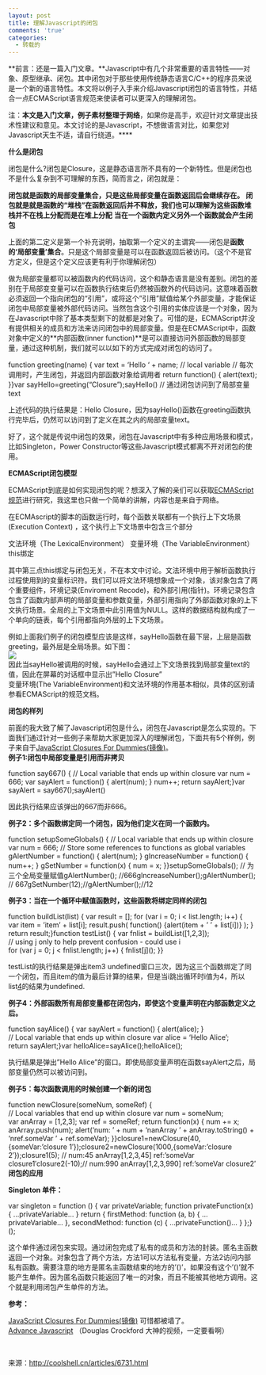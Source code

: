 ```yaml
---
layout: post
title: 理解Javascript的闭包
comments: 'true'
categories:
  - 转载的
---
```

**前言：还是一篇入门文章。**Javascript中有几个非常重要的语言特性——对象、原型继承、闭包。其中闭包对于那些使用传统静态语言C/C++的程序员来说是一个新的语言特性。本文将以例子入手来介绍Javascript闭包的语言特性，并结合一点ECMAScript语言规范来使读者可以更深入的理解闭包。

注：**本文是入门文章，例子素材整理于网络**，如果你是高手，欢迎针对文章提出技术性建议和意见。本文讨论的是Javascript，不想做语言对比，如果您对Javascript天生不适，请自行绕道。****

**什么是闭包**

闭包是什么?闭包是Closure，这是静态语言所不具有的一个新特性。但是闭包也不是什么复杂到不可理解的东西，简而言之，闭包就是：

**闭包就是函数的局部变量集合，只是这些局部变量在函数返回后会继续存在。** **闭包就是就是函数的“堆栈”在函数返回后并不释放，我们也可以理解为这些函数堆栈并不在栈上分配而是在堆上分配** **当在一个函数内定义另外一个函数就会产生闭包**

上面的第二定义是第一个补充说明，抽取第一个定义的主谓宾——闭包是**函数的‘局部变量’集合**。只是这个局部变量是可以在函数返回后被访问。（这个不是官方定义，但是这个定义应该更有利于你理解闭包）

做为局部变量都可以被函数内的代码访问，这个和静态语言是没有差别。闭包的差别在于局部变变量可以在函数执行结束后仍然被函数外的代码访问。这意味着函数必须返回一个指向闭包的“引用”，或将这个”引用”赋值给某个外部变量，才能保证闭包中局部变量被外部代码访问。当然包含这个引用的实体应该是一个对象，因为在Javascript中除了基本类型剩下的就都是对象了。可惜的是，ECMAScript并没有提供相关的成员和方法来访问闭包中的局部变量。但是在ECMAScript中，函数对象中定义的**内部函数(inner function)**是可以直接访问外部函数的局部变量，通过这种机制，我们就可以以如下的方式完成对闭包的访问了。

function greeting(name) { var text = &#8216;Hello &#8216; + name; // local variable // 每次调用时，产生闭包，并返回内部函数对象给调用者 return function() { alert(text); }}var sayHello=greeting(&#8220;Closure&#8221;);sayHello() // 通过闭包访问到了局部变量text

上述代码的执行结果是：Hello Closure，因为sayHello()函数在greeting函数执行完毕后，仍然可以访问到了定义在其之内的局部变量text。

好了，这个就是传说中闭包的效果，闭包在Javascript中有多种应用场景和模式，比如Singleton，Power Constructor等这些Javascript模式都离不开对闭包的使用。

**ECMAScript闭包模型**

ECMAScript到底是如何实现闭包的呢？想深入了解的亲们可以获取[ECMAScript 规范][1]进行研究，我这里也只做一个简单的讲解，内容也是来自于网络。

在ECMAscript的脚本的函数运行时，每个函数关联都有一个执行上下文场景(Execution Context) ，这个执行上下文场景中包含三个部分

文法环境（The LexicalEnvironment） 变量环境（The VariableEnvironment） this绑定

其中第三点this绑定与闭包无关，不在本文中讨论。文法环境中用于解析函数执行过程使用到的变量标识符。我们可以将文法环境想象成一个对象，该对象包含了两个重要组件，环境记录(Enviroment Recode)，和外部引用(指针)。环境记录包含包含了函数内部声明的局部变量和参数变量，外部引用指向了外部函数对象的上下文执行场景。全局的上下文场景中此引用值为NULL。这样的数据结构就构成了一个单向的链表，每个引用都指向外层的上下文场景。

例如上面我们例子的闭包模型应该是这样，sayHello函数在最下层，上层是函数greeting，最外层是全局场景。如下图：  
![][2]  
因此当sayHello被调用的时候，sayHello会通过上下文场景找到局部变量text的值，因此在屏幕的对话框中显示出”Hello Closure”  
变量环境(The VariableEnvironment)和文法环境的作用基本相似，具体的区别请参看ECMAScript的规范文档。

**闭包的样列**

前面的我大致了解了Javascript闭包是什么，闭包在Javascript是怎么实现的。下面我们通过针对一些例子来帮助大家更加深入的理解闭包，下面共有5个样例，例子来自于[JavaScript Closures For Dummies(][3][镜像][4][)][3]。  
**例子1:闭包中局部变量是引用而非拷贝**

function say667() { // Local variable that ends up within closure var num = 666; var sayAlert = function() { alert(num); } num++; return sayAlert;}var sayAlert = say667();sayAlert()

因此执行结果应该弹出的667而非666。

**例子2：多个函数绑定同一个闭包，因为他们定义在同一个函数内。**

function setupSomeGlobals() { // Local variable that ends up within closure var num = 666; // Store some references to functions as global variables gAlertNumber = function() { alert(num); } gIncreaseNumber = function() { num++; } gSetNumber = function(x) { num = x; }}setupSomeGlobals(); // 为三个全局变量赋值gAlertNumber(); //666gIncreaseNumber();gAlertNumber(); // 667gSetNumber(12);//gAlertNumber();//12

**例子3：当在一个循环中赋值函数时，这些函数将绑定同样的闭包**

function buildList(list) { var result = \[]; for (var i = 0; i < list.length; i++) { var item = &#8217;item&#8217; + list[i]; result.push( function() {alert(item + &#8217; &#8217; + list[i])} ); } return result;}function testList() { var fnlist = buildList([1,2,3]); // using j only to help prevent confusion - could use i for (var j = 0; j < fnlist.length; j++) { fnlist[j\](); }}

testList的执行结果是弹出item3 undefined窗口三次，因为这三个函数绑定了同一个闭包，而且item的值为最后计算的结果，但是当i跳出循环时i值为4，所以list[4]的结果为undefined.

**例子4：外部函数所有局部变量都在闭包内，即使这个变量声明在内部函数定义之后。**

function sayAlice() { var sayAlert = function() { alert(alice); } // Local variable that ends up within closure var alice = &#8216;Hello Alice&#8217;; return sayAlert;}var helloAlice=sayAlice();helloAlice();

执行结果是弹出”Hello Alice”的窗口。即使局部变量声明在函数sayAlert之后，局部变量仍然可以被访问到。

**例子5：每次函数调用的时候创建一个新的闭包**

function newClosure(someNum, someRef) { // Local variables that end up within closure var num = someNum; var anArray = [1,2,3]; var ref = someRef; return function(x) { num += x; anArray.push(num); alert(&#8216;num: &#8217; + num + &#8216;nanArray &#8217; + anArray.toString() + &#8216;nref.someVar &#8217; + ref.someVar); }}closure1=newClosure(40,{someVar:&#8217;closure 1&#8242;});closure2=newClosure(1000,{someVar:&#8217;closure 2&#8242;});closure1(5); // num:45 anArray[1,2,3,45] ref:&#8217;someVar closure1&#8242;closure2(-10);// num:990 anArray[1,2,3,990] ref:&#8217;someVar closure2&#8242;**闭包的应用**

**Singleton 单件：**

var singleton = function () { var privateVariable; function privateFunction(x) { &#8230;privateVariable&#8230; } return { firstMethod: function (a, b) { &#8230;privateVariable&#8230; }, secondMethod: function (c) { &#8230;privateFunction()&#8230; } };}();

这个单件通过闭包来实现。通过闭包完成了私有的成员和方法的封装。匿名主函数返回一个对象。对象包含了两个方法，方法1可以方法私有变量，方法2访问内部私有函数。需要注意的地方是匿名主函数结束的地方的’()’，如果没有这个’()’就不能产生单件。因为匿名函数只能返回了唯一的对象，而且不能被其他地方调用。这个就是利用闭包产生单件的方法。

**参考：**

[JavaScript Closures For Dummies(][3][镜像][4][)][3] 可惜都被墙了。  
[Advance Javascript][5] （Douglas Crockford 大神的视频，一定要看啊）

&nbsp;

来源：http://coolshell.cn/articles/6731.html

 [1]: http://www.ecma-international.org/publications/files/ECMA-ST/Ecma-262.pdf
 [2]: http://coolshell.cn/wp-content/uploads/2012/03/closure.png
 [3]: http://blog.morrisjohns.com/javascript_closures_for_dummies.html
 [4]: http://web.archive.org/web/20080209105120/http://blog.morrisjohns.com/javascript_closures_for_dummies
 [5]: http://yuiblog.com/blog/2006/11/27/video-crockford-advjs/